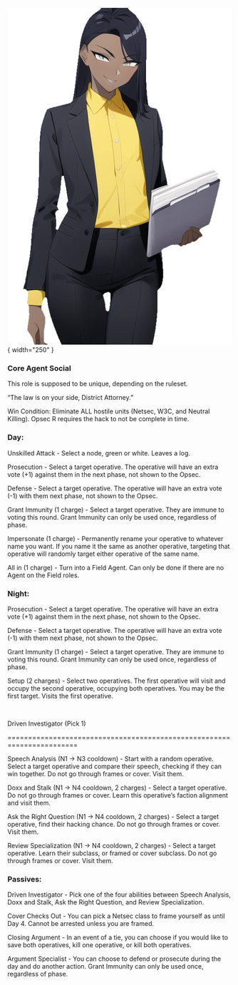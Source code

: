![districtattorney.png](Images/districtattorney.png){ width="250" }

### **Core Agent Social**

This role is supposed to be unique, depending on the ruleset.

“The law is on your side, District Attorney.”

Win Condition: Eliminate ALL hostile units (Netsec, W3C, and Neutral Killing). Opsec R requires the hack to not be complete in time.

### **Day:**

Unskilled Attack - Select a node, green or white. Leaves a log.

Prosecution - Select a target operative. The operative will have an extra vote (+1) against them in the next phase, not shown to the Opsec.

Defense - Select a target operative. The operative will have an extra vote (-1) with them next phase, not shown to the Opsec.

Grant Immunity (1 charge) - Select a target operative. They are immune to voting this round. Grant Immunity can only be used once, regardless of phase.

Impersonate (1 charge) - Permanently rename your operative to whatever name you want. If you name it the same as another operative, targeting that operative will randomly target either operative of the same name.

All in (1 charge) - Turn into a Field Agent. Can only be done if there are no Agent on the Field roles.

### **Night:**

Prosecution - Select a target operative. The operative will have an extra vote (+1) against them in the next phase, not shown to the Opsec.

Defense - Select a target operative. The operative will have an extra vote (-1) with them next phase, not shown to the Opsec.

Grant Immunity (1 charge) - Select a target operative. They are immune to voting this round. Grant Immunity can only be used once, regardless of phase.

Setup (2 charges) - Select two operatives. The first operative will visit and occupy the second operative, occupying both operatives. You may be the first target. Visits the first operative.

<br>

Driven Investigator (Pick 1)

=======================================================================

Speech Analysis (N1 -> N3 cooldown) - Start with a random operative. Select a target operative and compare their speech, checking if they can win together. Do not go through frames or cover. Visit them.

Doxx and Stalk (N1 -> N4 cooldown, 2 charges) - Select a target operative. Do not go through frames or cover. Learn this operative’s faction alignment and visit them.

Ask the Right Question (N1 -> N4 cooldown, 2 charges) - Select a target operative, find their hacking chance. Do not go through frames or cover. Visit them.

Review Specialization (N1 -> N4 cooldown, 2 charges) - Select a target operative. Learn their subclass, or framed or cover subclass. Do not go through frames or cover. Visit them.

### **Passives:**

Driven Investigator - Pick one of the four abilities between Speech Analysis, Doxx and Stalk, Ask the Right Question, and Review Specialization.

Cover Checks Out - You can pick a Netsec class to frame yourself as until Day 4. Cannot be arrested unless you are framed.

Closing Argument - In an event of a tie, you can choose if you would like to save both operatives, kill one operative, or kill both operatives.

Argument Specialist - You can choose to defend or prosecute during the day and do another action. Grant Immunity can only be used once, regardless of phase.